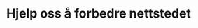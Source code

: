 ---
title: Hjelp oss å forbedre nettstedet
teaser: 
    text: Nettstedet vårt ligger åpent på github. Her kan du bidra med endringer på tekst, kode eller ny funksjonalitet.
    image:
        src: /illustrations/illustration-05.png
        alt: Illustrasjon av figurer som samarbeider
---